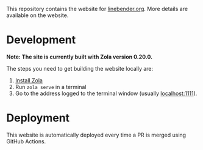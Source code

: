 This repository contains the website for [linebender.org](https://linebender.org). More details are
available on the website.

# Development

**Note: The site is currently built with Zola version 0.20.0.**

The steps you need to get building the website locally are:

 1. [Install Zola](https://www.getzola.org/documentation/getting-started/installation/)
 2. Run `zola serve` in a terminal
 3. Go to the address logged to the terminal window (usually [localhost:1111](http://localhost:1111)).

# Deployment

This website is automatically deployed every time a PR is merged using GitHub Actions.
